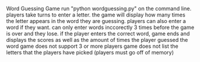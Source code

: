 Word Guessing Game
run "python wordguessing.py" on the command line.
players take turns to enter a letter.
the game will display how many times the letter appears in the word they are guessing.
players can also enter a word if they want.
can only enter words inccorectly 3 times before the game is over and they lose. 
if the player enters the correct word, game ends and displays the scores as well as the amount of times the player guessed the word
game does not support 3 or more players 
game does not list the letters that the players have picked (players must go off of memory)
